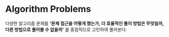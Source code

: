 # Algorithm Problems

다양한 알고리즘 문제를 **'문제 접근을 어떻게 했는가, 더 효율적인 풀이 방법은 무엇일까, 다른 방법으로 풀어볼 수 없을까'** 를 중점적으로 고민하여 풀어본다.
